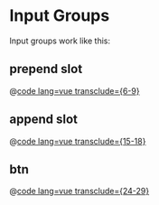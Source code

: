 # Input Groups
Input groups work like this:
## prepend slot
@[code lang=vue transclude={6-9}](@/docs/components/input-group.md)
<template>
<input-group :di="dataitems.MyDataitem1">
	<span slot="prepend" class="input-group-text">First Name</span>
	<textbox v-model="records.MyDataitem1" justified/>
</input-group>
</template>

## append slot
@[code lang=vue transclude={15-18}](@/docs/components/input-group.md)
<template>
<input-group :di="dataitems.MyDataitem1">
	<textbox v-model="records.MyDataitem1" justified/>
	<span slot="append" class="input-group-text">First Name</span>
</input-group>
</template>

## btn
@[code lang=vue transclude={24-29}](@/docs/components/input-group.md)
<template>
<input-group>
	<span slot="prepend" class="input-group-text">Test</span>
	<textbox v-model="records.MyDataitem1" justified/>
	<btn slot="append" class="input-group-btn">Button</btn>
	<btn slot="append" class="input-group-btn">Button</btn>
</input-group>
</template>

<script>
export default {
	data() {
	  return {
	    records: {
	      MyDataitem1: "Joe",
	    },
	    dataitems: {
	      MyDataitem1: {
	        name: "FirstName",
	        label: "First Name:"
	      }
	    },
	  }
	},
}
</script>